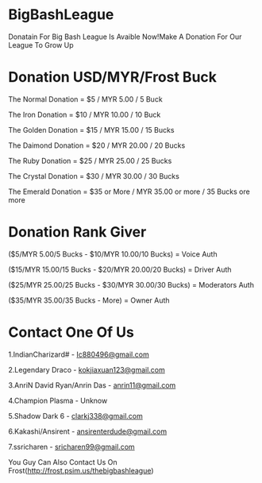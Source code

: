 BigBashLeague
=============

Donatain For Big Bash League Is Avaible Now!Make A Donation For Our League To Grow Up

Donation USD/MYR/Frost Buck
=====================

The Normal Donation = $5 / MYR 5.00 / 5 Buck

The Iron Donation = $10 / MYR 10.00 / 10 Buck

The Golden  Donation = $15 / MYR 15.00 / 15 Bucks

The Daimond Donation = $20 / MYR 20.00 / 20 Bucks

The Ruby Donation = $25 / MYR 25.00 / 25 Bucks

The Crystal Donation = $30 / MYR 30.00 / 30 Bucks

The Emerald Donation = $35 or More / MYR 35.00 or more / 35 Bucks ore more


Donation Rank Giver
===================

($5/MYR 5.00/5 Bucks - $10/MYR 10.00/10 Bucks) = Voice Auth

($15/MYR 15.00/15 Bucks - $20/MYR 20.00/20 Bucks) = Driver Auth

($25/MYR 25.00/25 Bucks - $30/MYR 30.00/30 Bucks) = Moderators Auth

($35/MYR 35.00/35 Bucks - More) = Owner Auth

Contact One Of Us
=================

1.IndianCharizard# - Ic880496@gmail.com

2.Legendary Draco - kokjiaxuan123@gmail.com

3.AnriN David Ryan/Anrin Das - anrin11@gmail.com

4.Champion Plasma - Unknow

5.Shadow Dark 6 - clarkj338@gmail.com

6.Kakashi/Ansirent - ansirenterdude@gmail.com

7.ssricharen - sricharen99@gmail.com

You Guy Can Also Contact Us On Frost(http://frost.psim.us/thebigbashleague)
